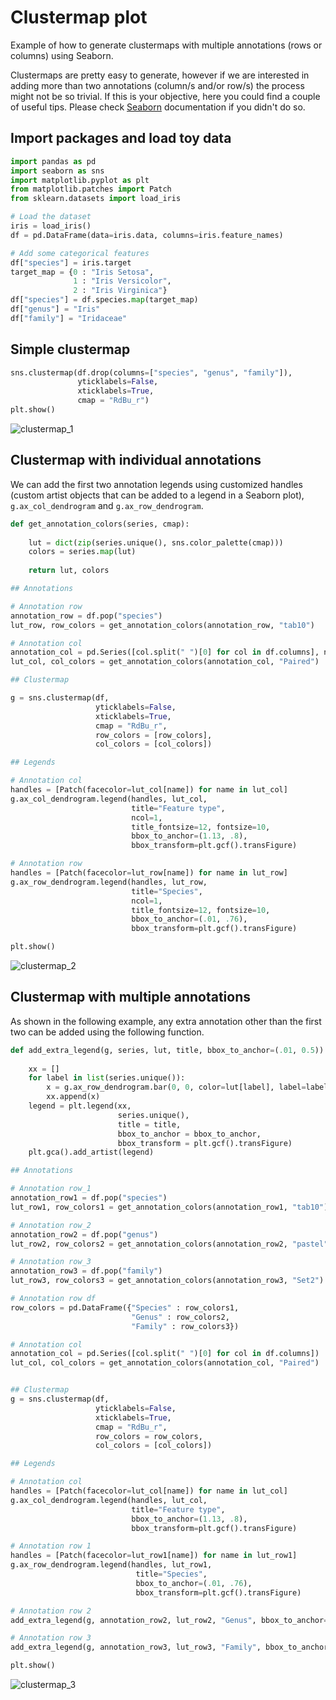# Clustermap plot

Example of how to generate clustermaps with multiple annotations (rows or columns) using Seaborn.  

Clustermaps are pretty easy to generate, however if we are interested in adding more than two annotations (column/s and/or row/s) the process might not be so trivial. If this is your objective, here you could find a couple of useful tips. Please check [Seaborn](https://seaborn.pydata.org) documentation if you didn't do so.

## Import packages and load toy data

``` py
import pandas as pd
import seaborn as sns
import matplotlib.pyplot as plt
from matplotlib.patches import Patch
from sklearn.datasets import load_iris

# Load the dataset
iris = load_iris()
df = pd.DataFrame(data=iris.data, columns=iris.feature_names)

# Add some categorical features
df["species"] = iris.target
target_map = {0 : "Iris Setosa",
              1 : "Iris Versicolor",
              2 : "Iris Virginica"}
df["species"] = df.species.map(target_map)
df["genus"] = "Iris"
df["family"] = "Iridaceae"
```

## Simple clustermap

``` py
sns.clustermap(df.drop(columns=["species", "genus", "family"]),
               yticklabels=False,
               xticklabels=True,
               cmap = "RdBu_r")
plt.show()
```

![clustermap_1](../assets/images/clustermap_1.png)


## Clustermap with individual annotations

We can add the first two annotation legends using customized handles (custom artist objects that can be added to a legend in a Seaborn plot), `g.ax_col_dendrogram` and `g.ax_row_dendrogram`.

``` py
def get_annotation_colors(series, cmap):
    
    lut = dict(zip(series.unique(), sns.color_palette(cmap)))
    colors = series.map(lut)
    
    return lut, colors
``` 

``` py
## Annotations

# Annotation row
annotation_row = df.pop("species")
lut_row, row_colors = get_annotation_colors(annotation_row, "tab10")

# Annotation col
annotation_col = pd.Series([col.split(" ")[0] for col in df.columns], name="Feature")
lut_col, col_colors = get_annotation_colors(annotation_col, "Paired")

## Clustermap

g = sns.clustermap(df,
                   yticklabels=False,
                   xticklabels=True,
                   cmap = "RdBu_r",
                   row_colors = [row_colors],
                   col_colors = [col_colors])

## Legends

# Annotation col
handles = [Patch(facecolor=lut_col[name]) for name in lut_col]
g.ax_col_dendrogram.legend(handles, lut_col, 
                           title="Feature type", 
                           ncol=1,
                           title_fontsize=12, fontsize=10,
                           bbox_to_anchor=(1.13, .8), 
                           bbox_transform=plt.gcf().transFigure)

# Annotation row
handles = [Patch(facecolor=lut_row[name]) for name in lut_row]
g.ax_row_dendrogram.legend(handles, lut_row, 
                           title="Species", 
                           ncol=1,
                           title_fontsize=12, fontsize=10,
                           bbox_to_anchor=(.01, .76), 
                           bbox_transform=plt.gcf().transFigure)

plt.show()
```

![clustermap_2](../assets/images/clustermap_2.png)


## Clustermap with multiple annotations

As shown in the following example, any extra annotation other than the first two can be added using the following function.

``` py
def add_extra_legend(g, series, lut, title, bbox_to_anchor=(.01, 0.5)):
    
    xx = []
    for label in list(series.unique()):
        x = g.ax_row_dendrogram.bar(0, 0, color=lut[label], label=label, linewidth=0)
        xx.append(x)
    legend = plt.legend(xx, 
                        series.unique(), 
                        title = title, 
                        bbox_to_anchor = bbox_to_anchor, 
                        bbox_transform = plt.gcf().transFigure)
    plt.gca().add_artist(legend)
```

``` py
## Annotations

# Annotation row_1
annotation_row1 = df.pop("species")
lut_row1, row_colors1 = get_annotation_colors(annotation_row1, "tab10")

# Annotation row_2
annotation_row2 = df.pop("genus")
lut_row2, row_colors2 = get_annotation_colors(annotation_row2, "pastel")

# Annotation row_3
annotation_row3 = df.pop("family")
lut_row3, row_colors3 = get_annotation_colors(annotation_row3, "Set2")

# Annotation row df
row_colors = pd.DataFrame({"Species" : row_colors1,
                           "Genus" : row_colors2,
                           "Family" : row_colors3}) 

# Annotation col
annotation_col = pd.Series([col.split(" ")[0] for col in df.columns])
lut_col, col_colors = get_annotation_colors(annotation_col, "Paired")


## Clustermap
g = sns.clustermap(df,
                   yticklabels=False,
                   xticklabels=True,
                   cmap = "RdBu_r",
                   row_colors = row_colors,
                   col_colors = [col_colors])

## Legends

# Annotation col
handles = [Patch(facecolor=lut_col[name]) for name in lut_col]
g.ax_col_dendrogram.legend(handles, lut_col, 
                           title="Feature type", 
                           bbox_to_anchor=(1.13, .8), 
                           bbox_transform=plt.gcf().transFigure)

# Annotation row 1
handles = [Patch(facecolor=lut_row1[name]) for name in lut_row1]
g.ax_row_dendrogram.legend(handles, lut_row1, 
                            title="Species", 
                            bbox_to_anchor=(.01, .76), 
                            bbox_transform=plt.gcf().transFigure)

# Annotation row 2
add_extra_legend(g, annotation_row2, lut_row2, "Genus", bbox_to_anchor=(.01, .65))

# Annotation row 3
add_extra_legend(g, annotation_row3, lut_row3, "Family", bbox_to_anchor=(.01, .58))

plt.show()
```

![clustermap_3](../assets/images/clustermap_3.png)

